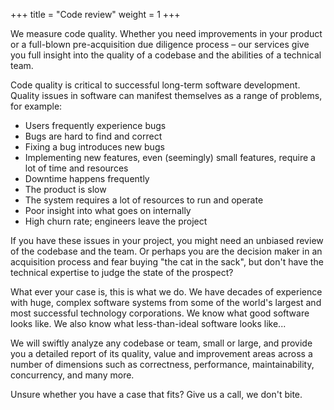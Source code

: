 +++
title = "Code review"
weight = 1
+++

We measure code quality. Whether you need improvements in your product or a full-blown pre-acquisition due diligence process – our services give you full insight into the quality of a codebase and the abilities of a technical team.

<!--more-->

Code quality is critical to successful long-term software development. Quality issues in software can manifest themselves as a range of problems, for example:

* Users frequently experience bugs
* Bugs are hard to find and correct
* Fixing a bug introduces new bugs
* Implementing new features, even (seemingly) small features, require a lot of time and resources
* Downtime happens frequently
* The product is slow
* The system requires a lot of resources to run and operate
* Poor insight into what goes on internally
* High churn rate; engineers leave the project

If you have these issues in your project, you might need an unbiased review of the codebase and the team. Or perhaps you are the decision maker in an acquisition process and fear buying "the cat in the sack", but don't have the technical expertise to judge the state of the prospect?

What ever your case is, this is what we do. We have decades of experience with huge, complex software systems from some of the world's largest and most successful technology corporations. We know what good software looks like. We also know what less-than-ideal software looks like...

We will swiftly analyze any codebase or team, small or large, and provide you a detailed report of its quality, value and improvement areas across a number of dimensions such as correctness, performance, maintainability, concurrency, and many more.

Unsure whether you have a case that fits? Give us a call, we don't bite.
